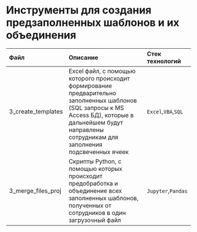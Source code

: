 # Инструменты для создания предзаполненных шаблонов и их объединения
| Файл | Описание | Стек технологий | 
| :---------------------- | :---------------------- | :---------------------- |
| 3_create_templates | Excel файл, с помощью которого происходит формирование предварительно заполненных шаблонов (SQL запросы к MS Access БД), которые в дальнейшем будут направлены сотрудникам для заполнения подсвеченных ячеек | `Excel`,`VBA`,`SQL` |
| 3_merge_files_proj | Скрипты Python, с помощью которых происходит предобработка и объединение всех заполненных шаблонов, полученных от сотрудников в один загрузочный файл | `Jupyter`,`Pandas` |